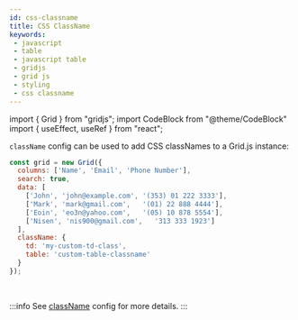 ```yaml
---
id: css-classname
title: CSS ClassName
keywords:
 - javascript
 - table
 - javascript table
 - gridjs
 - grid js
 - styling
 - css classname
---
```


import { Grid } from "gridjs";
import CodeBlock from "@theme/CodeBlock"
import { useEffect, useRef } from "react";

`className` config can be used to add CSS classNames to a Grid.js instance:

```js
const grid = new Grid({
  columns: ['Name', 'Email', 'Phone Number'],
  search: true,
  data: [
    ['John', 'john@example.com', '(353) 01 222 3333'],
    ['Mark', 'mark@gmail.com',   '(01) 22 888 4444'],
    ['Eoin', 'eo3n@yahoo.com',   '(05) 10 878 5554'],
    ['Nisen', 'nis900@gmail.com',   '313 333 1923']
  ],
  className: {
    td: 'my-custom-td-class',
    table: 'custom-table-classname'
  }
});
```

<br/>

:::info
See [className](./config/className.md) config for more details.
:::
